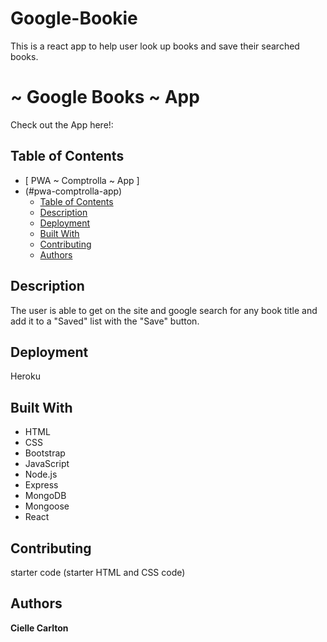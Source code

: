 # Google-Bookie 

This is a react app to help user look up books and save their searched books. 
# ~ Google Books ~ App 
Check out the App here!:
## Table of Contents

- [ PWA ~ Comptrolla ~ App ]
- (#pwa-comptrolla-app)
  - [Table of Contents](#table-of-contents)
  - [Description](#description)
  - [Deployment](#deployment)
  - [Built With](#built-with)
  - [Contributing](#contributing)
  - [Authors](#authors)
 

## Description
The user is able to get on the site and google search for any book title and add it to a "Saved" list with the "Save" button. 


## Deployment

Heroku

## Built With

* HTML
* CSS
* Bootstrap
* JavaScript
* Node.js
* Express
* MongoDB
* Mongoose
* React

## Contributing

 starter code (starter HTML and CSS code)

## Authors

**Cielle Carlton**

